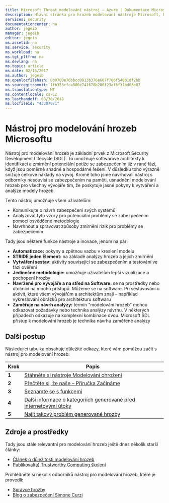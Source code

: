 ```yaml
---
title: Microsoft Threat modelování nástroj – Azure | Dokumentace Microsoftu
description: Hlavní stránka pro hrozeb modelování nástroje Microsoft, který obsahuje informace o zahájení práce s nástroji, včetně procesu pro modelování hrozeb
services: security
documentationcenter: na
author: jegeib
manager: jegeib
editor: jegeib
ms.assetid: na
ms.service: security
ms.workload: na
ms.tgt_pltfrm: na
ms.devlang: na
ms.topic: article
ms.date: 02/16/2017
ms.author: jegeib
ms.openlocfilehash: 8b0700e76bbcc0913b376e607f706f540b1df2bb
ms.sourcegitcommit: 1fb353cfca800e741678b200f23af6f31bd03e87
ms.translationtype: MT
ms.contentlocale: cs-CZ
ms.lasthandoff: 08/30/2018
ms.locfileid: "43307071"
---
```

# <a name="microsoft-threat-modeling-tool"></a>Nástroj pro modelování hrozeb Microsoftu

Nástroj pro modelování hrozeb je základní prvek z Microsoft Security Development Lifecycle (SDL). To umožňuje softwarové architekty k identifikaci a zmírnění potenciální potíže se zabezpečením již v rané fázi, když jsou poměrně snadné a hospodárné řešení. V důsledku toho výrazně snižuje celkové náklady na vývoj. Kromě toho jsme navrhovali nástroj s odborníky nesouvisí se zabezpečením na paměti, usnadnění modelování hrozeb pro všechny vývojáře tím, že poskytuje jasné pokyny k vytváření a analýze modely hrozeb. 

Tento nástroj umožňuje všem uživatelům:

* Komunikujte o návrh zabezpečení svých systémů
* Analyzovat tyto vzory pro potenciální problémy se zabezpečením pomocí osvědčené metodologie
* Navrhnout a spravovat způsoby zmírnění rizik pro problémy se zabezpečením

Tady jsou některé funkce nástroje a inovace, jenom na pár:

* **Automatizace:** pokyny a zpětnou vazbu v kreslení modelu
* **STRIDE jeden Element:** na základě analýzy hrozeb a jejich zmírnění
* **Vytváření sestav:** aktivity související se zabezpečením a testování ve fázi ověření
* **Jedinečné metodologie:** umožňuje uživatelům lepší vizualizace a pochopení hrozby
* **Navržené pro vývojáře a na střed na Software:** se na prostředky nebo útočníci na mnoho přístupů. Můžeme se na software. Při sestavování u aktivit, které všem vývojářům a architektům znají – například vykreslování obrázků pro architekturu softwaru
* **Zaměřuje na návrh analýzy:** termín "modelování hrozeb" mohou odkazovat požadavky nebo technika analýzy návrhu. V některých případech odkazuje na komplexní kombinace dvou. Microsoft SDL přístup k modelování hrozeb je technika návrhu zaměřené analýzy

## <a name="next-steps"></a>Další postup

Následující tabulka obsahuje důležité odkazy, které vám pomůžou začít s nástroj pro modelování hrozeb:

| Krok  | Popis                                                                                   |
| ----- | --------------------------------------------------------------------------------------------- |
| **1** | [Stáhněte si nástroje Modelování ohrožení](https://aka.ms/tmtpreview)                                |
| **2** | [Přečtěte si, že naše – Příručka Začínáme](./azure-security-threat-modeling-tool-getting-started.md)    |
| **3** | [Seznamte se s funkcemi](./azure-security-threat-modeling-tool-feature-overview.md)   |
| **4** | [Další informace o kategoriích generované před internetovými útoky](./azure-security-threat-modeling-tool-threats.md)   |
| **5** | [Najít takový problém generované hrozby](./azure-security-threat-modeling-tool-mitigations.md) |

## <a name="resources"></a>Zdroje a prostředky

Tady jsou stále relevantní pro modelování hrozeb ještě dnes několik starší články:

* [Článek o důležitosti modelování hrozeb](https://msdn.microsoft.com/magazine/dd347831.aspx)
* [Publikoval(a) Trustworthy Computing školení](https://www.microsoft.com/download/details.aspx?id=16420)

Prohlédněte si několik odborníků nástroj pro modelování hrozeb, které je provedli:

* [Správce hrozby](https://simoneonsecurity.com/threatsmanagersetup-v1-5-10/)
* [Blog o zabezpečení Simone Curzi](https://simoneonsecurity.com/)